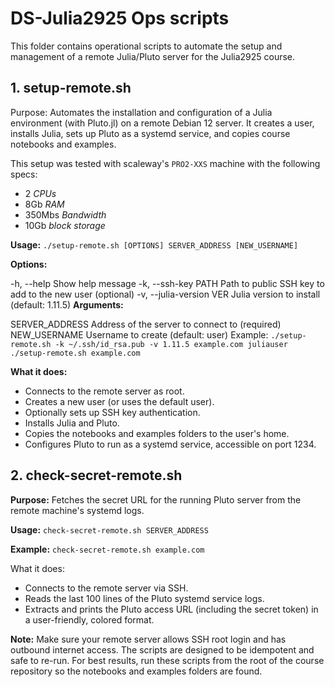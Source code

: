 # DS-Julia2925 Ops scripts
This folder contains operational scripts to automate the setup and management of a remote Julia/Pluto server for the Julia2925 course.

## 1. setup-remote.sh
Purpose:
Automates the installation and configuration of a Julia environment (with Pluto.jl) on a remote Debian 12 server.
It creates a user, installs Julia, sets up Pluto as a systemd service, and copies course notebooks and examples.

This setup was tested with scaleway's `PRO2-XXS` machine with the following specs:
- 2 *CPUs*
- 8Gb *RAM*
- 350Mbs *Bandwidth*
- 10Gb *block storage* 

**Usage:** ``` ./setup-remote.sh [OPTIONS] SERVER_ADDRESS [NEW_USERNAME] ```

**Options:**

-h, --help Show help message
-k, --ssh-key PATH Path to public SSH key to add to the new user (optional)
-v, --julia-version VER Julia version to install (default: 1.11.5)
**Arguments:**

SERVER_ADDRESS Address of the server to connect to (required)
NEW_USERNAME Username to create (default: user)
Example: ``` ./setup-remote.sh -k ~/.ssh/id_rsa.pub -v 1.11.5 example.com juliauser ./setup-remote.sh example.com ```

**What it does:**

- Connects to the remote server as root.
- Creates a new user (or uses the default user).
- Optionally sets up SSH key authentication.
- Installs Julia and Pluto.
- Copies the notebooks and examples folders to the user's home.
- Configures Pluto to run as a systemd service, accessible on port 1234.

## 2. check-secret-remote.sh
**Purpose:**
Fetches the secret URL for the running Pluto server from the remote machine's systemd logs.

**Usage:** ``` check-secret-remote.sh SERVER_ADDRESS ```

**Example:** ``` check-secret-remote.sh example.com ```

What it does:

- Connects to the remote server via SSH.
- Reads the last 100 lines of the Pluto systemd service logs.
- Extracts and prints the Pluto access URL (including the secret token) in a user-friendly, colored format.

**Note:**
Make sure your remote server allows SSH root login and has outbound internet access.
The scripts are designed to be idempotent and safe to re-run.
For best results, run these scripts from the root of the course repository so the notebooks and examples folders are found.
